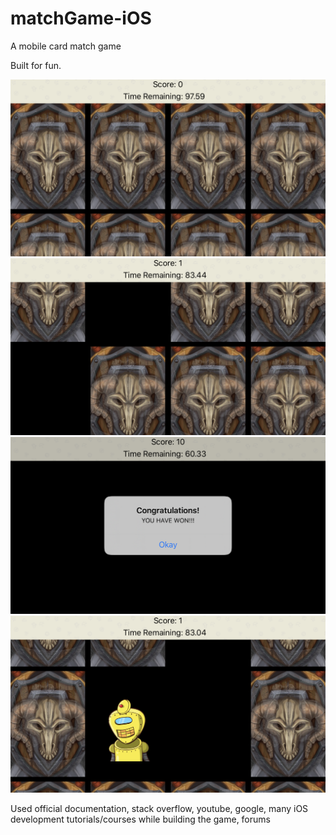 # matchGame-iOS
A mobile card match game

Built for fun.

![NoCardsAreMatching](NoCardsAreMacthed.PNG)
![ScreenshotWhenSomeCardsAreMatched](ScreenshotWhenSomeCardsAreMatched.PNG)
![ScreenshotWhenUserWon](ScreenshotWhenUserWon.PNG)
![gameplay](gameplay.PNG)

Used official documentation, stack overflow, youtube, google, many iOS development tutorials/courses while building the game, forums


